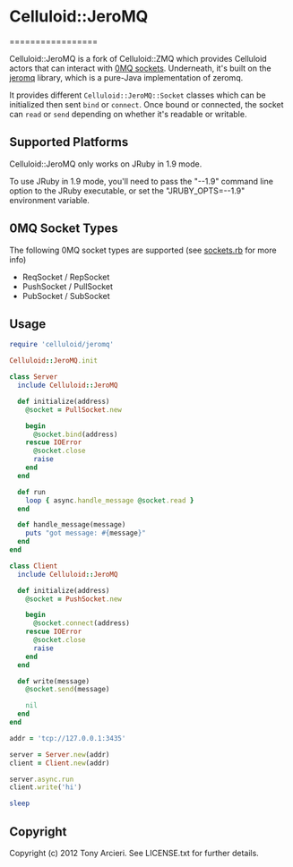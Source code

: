 # Celluloid::JeroMQ
=================

Celluloid::JeroMQ is a fork of Celluloid::ZMQ which provides Celluloid actors
that can interact with [0MQ sockets][0mq].  Underneath, it's built on the
[jeromq][jeromq] library, which is a pure-Java implementation of zeromq.

[0mq]: http://www.zeromq.org/
[jeromq]: https://github.com/zeromq/jeromq
[dcell]: https://github.com/celluloid/dcell

It provides different `Celluloid::JeroMQ::Socket` classes which can be
initialized then sent `bind` or `connect`. Once bound or connected, the socket
can `read` or `send` depending on whether it's readable or writable.

## Supported Platforms

Celluloid::JeroMQ only works on JRuby in 1.9 mode.

To use JRuby in 1.9 mode, you'll need to pass the "--1.9" command line option
to the JRuby executable, or set the "JRUBY_OPTS=--1.9" environment variable.

## 0MQ Socket Types

The following 0MQ socket types are supported (see [sockets.rb][socketsrb] for more info)

[socketsrb]: https://github.com/celluloid/celluloid-jeromq/blob/master/lib/celluloid/jeromq/sockets.rb

* ReqSocket / RepSocket
* PushSocket / PullSocket
* PubSocket / SubSocket

## Usage

```ruby
require 'celluloid/jeromq'

Celluloid::JeroMQ.init

class Server
  include Celluloid::JeroMQ

  def initialize(address)
    @socket = PullSocket.new

    begin
      @socket.bind(address)
    rescue IOError
      @socket.close
      raise
    end
  end

  def run
    loop { async.handle_message @socket.read }
  end

  def handle_message(message)
    puts "got message: #{message}"
  end
end

class Client
  include Celluloid::JeroMQ

  def initialize(address)
    @socket = PushSocket.new

    begin
      @socket.connect(address)
    rescue IOError
      @socket.close
      raise
    end
  end

  def write(message)
    @socket.send(message)

    nil
  end
end

addr = 'tcp://127.0.0.1:3435'

server = Server.new(addr)
client = Client.new(addr)

server.async.run
client.write('hi')

sleep
```

Copyright
---------

Copyright (c) 2012 Tony Arcieri. See LICENSE.txt for further details.
